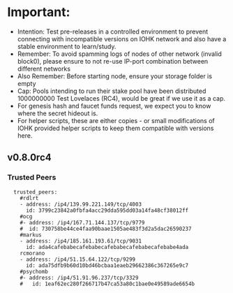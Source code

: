 # Important:
- Intention: Test pre-releases in a controlled environment to prevent connecting with incompatible versions on IOHK network and also have a stable environment to learn/study.
- Remember: To avoid spamming logs of nodes of other network (invalid block0), please ensure to not re-use IP-port combination between different networks
- Also Remember: Before starting node, ensure your storage folder is empty
- Cap: Pools intending to run their stake pool have been distributed 1000000000 Test Lovelaces (RC4), would be great if we use it as a cap.
- For genesis hash and faucet funds request, we expect you to know where the secret hideout is.
- For helper scripts, these are either copies - or small modifications of IOHK provided helper scripts to keep them compatible with versions here.

## v0.8.0rc4

### Trusted Peers
```
  trusted_peers:
    #rdlrt
    - address: /ip4/139.99.221.149/tcp/4003
      id: 3799c23842a0fbfa4acc29dda595dd03a14fa48cf38012ff
    #ocg
    #- address: /ip4/167.71.144.137/tcp/9779
    #  id: 730758be44ce4faa90baae1505ae483f3d2a5dac26590237
    #markus
    - address: /ip4/185.161.193.61/tcp/9031
      id: ada4cafebabecafebabecafebabecafebabecafebabe4ada
    rcmorano
    - address: /ip4/51.15.64.122/tcp/9299
      id: ada75dfb9b60d10bd46bcbaa1eaeb29662386c367265e9c7
    #psychomb
    #- address: /ip4/51.91.96.237/tcp/3329
    #   id: 1eaf62ec280f266717b47ca53a80c1bae0e49589ade6654b

```
